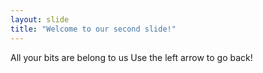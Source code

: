 ```yaml
---
layout: slide
title: "Welcome to our second slide!"
---
```

All your bits are belong to us
Use the left arrow to go back!
